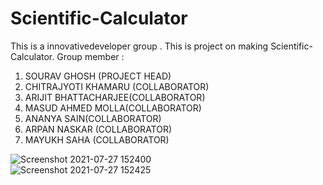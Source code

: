 # Scientific-Calculator
This is a innovativedeveloper group . This is project on making Scientific-Calculator. 
 Group member :

1) SOURAV GHOSH (PROJECT HEAD)
2) CHITRAJYOTI KHAMARU (COLLABORATOR)
3) ARIJIT BHATTACHARJEE(COLLABORATOR)
4) MASUD AHMED MOLLA(COLLABORATOR)
5) ANANYA SAIN(COLLABORATOR)
6) ARPAN NASKAR (COLLABORATOR)
7) MAYUKH SAHA (COLLABORATOR)

![Screenshot 2021-07-27 152400](https://user-images.githubusercontent.com/87994119/127134776-8cf12171-2ba4-4a72-9a52-53a277814224.jpg)         
![Screenshot 2021-07-27 152425](https://user-images.githubusercontent.com/87994119/127134812-148aeac8-afe4-4e0a-8865-0901c48496d9.jpg)

